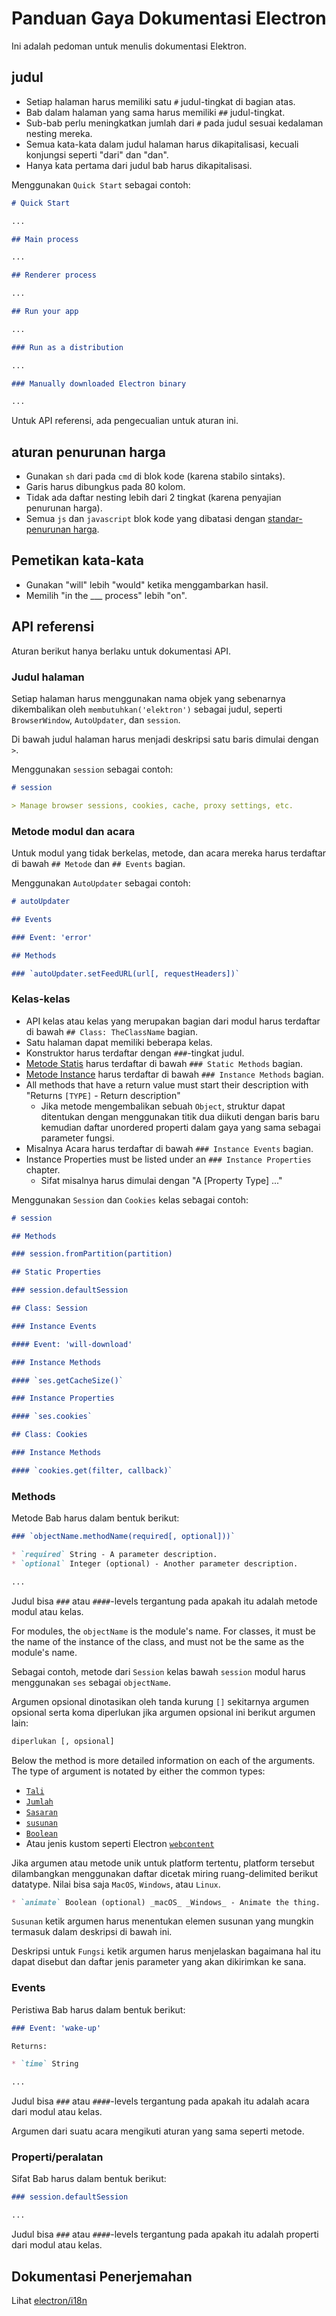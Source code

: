 # Panduan Gaya Dokumentasi Electron

Ini adalah pedoman untuk menulis dokumentasi Elektron.

## judul

* Setiap halaman harus memiliki satu ` # ` judul-tingkat di bagian atas.
* Bab dalam halaman yang sama harus memiliki ` ## ` judul-tingkat.
* Sub-bab perlu meningkatkan jumlah dari `#` pada judul sesuai kedalaman nesting mereka.
* Semua kata-kata dalam judul halaman harus dikapitalisasi, kecuali konjungsi seperti "dari" dan "dan".
* Hanya kata pertama dari judul bab harus dikapitalisasi.

Menggunakan `Quick Start` sebagai contoh:

```markdown
# Quick Start

...

## Main process

...

## Renderer process

...

## Run your app

...

### Run as a distribution

...

### Manually downloaded Electron binary

...
```

Untuk API referensi, ada pengecualian untuk aturan ini.

## aturan penurunan harga

* Gunakan `sh` dari pada `cmd` di blok kode (karena stabilo sintaks).
* Garis harus dibungkus pada 80 kolom.
* Tidak ada daftar nesting lebih dari 2 tingkat (karena penyajian penurunan harga).
* Semua `js` dan `javascript` blok kode yang dibatasi dengan [standar-penurunan harga](https://www.npmjs.com/package/standard-markdown).

## Pemetikan kata-kata

* Gunakan "will" lebih "would" ketika menggambarkan hasil.
* Memilih "in the ___ process" lebih "on".

## API referensi

Aturan berikut hanya berlaku untuk dokumentasi API.

### Judul halaman

Setiap halaman harus menggunakan nama objek yang sebenarnya dikembalikan oleh `membutuhkan('elektron')` sebagai judul, seperti `BrowserWindow`, `AutoUpdater`, dan `session`.

Di bawah judul halaman harus menjadi deskripsi satu baris dimulai dengan `>`.

Menggunakan `session` sebagai contoh:

```markdown
# session

> Manage browser sessions, cookies, cache, proxy settings, etc.
```

### Metode modul dan acara

Untuk modul yang tidak berkelas, metode, dan acara mereka harus terdaftar di bawah `## Metode` dan `## Events` bagian.

Menggunakan `AutoUpdater` sebagai contoh:

```markdown
# autoUpdater

## Events

### Event: 'error'

## Methods

### `autoUpdater.setFeedURL(url[, requestHeaders])`
```

### Kelas-kelas

* API kelas atau kelas yang merupakan bagian dari modul harus terdaftar di bawah `## Class: TheClassName` bagian.
* Satu halaman dapat memiliki beberapa kelas.
* Konstruktor harus terdaftar dengan `###`-tingkat judul.
* [Metode Statis](https://developer.mozilla.org/en-US/docs/Web/JavaScript/Reference/Classes/static) harus terdaftar di bawah `### Static Methods` bagian.
* [Metode Instance](https://developer.mozilla.org/en-US/docs/Web/JavaScript/Reference/Classes#Prototype_methods) harus terdaftar di bawah `### Instance Methods` bagian.
* All methods that have a return value must start their description with "Returns `[TYPE]` - Return description"
  * Jika metode mengembalikan sebuah `Object`, struktur dapat ditentukan dengan menggunakan titik dua diikuti dengan baris baru kemudian daftar unordered properti dalam gaya yang sama sebagai parameter fungsi.
* Misalnya Acara harus terdaftar di bawah `### Instance Events` bagian.
* Instance Properties must be listed under an `### Instance Properties` chapter.
  * Sifat misalnya harus dimulai dengan "A [Property Type] ..."

Menggunakan `Session` dan `Cookies` kelas sebagai contoh:

```markdown
# session

## Methods

### session.fromPartition(partition)

## Static Properties

### session.defaultSession

## Class: Session

### Instance Events

#### Event: 'will-download'

### Instance Methods

#### `ses.getCacheSize()`

### Instance Properties

#### `ses.cookies`

## Class: Cookies

### Instance Methods

#### `cookies.get(filter, callback)`
```

### Methods

Metode Bab harus dalam bentuk berikut:

```markdown
### `objectName.methodName(required[, optional]))`

* `required` String - A parameter description.
* `optional` Integer (optional) - Another parameter description.

...
```

Judul bisa `###` atau `####`-levels tergantung pada apakah itu adalah metode modul atau kelas.

For modules, the `objectName` is the module's name. For classes, it must be the name of the instance of the class, and must not be the same as the module's name.

Sebagai contoh, metode dari `Session` kelas bawah `session` modul harus menggunakan `ses` sebagai `objectName`.

Argumen opsional dinotasikan oleh tanda kurung `[]` sekitarnya argumen opsional serta koma diperlukan jika argumen opsional ini berikut argumen lain:

```sh
diperlukan [, opsional]
```

Below the method is more detailed information on each of the arguments. The type of argument is notated by either the common types:

* [`Tali`](https://developer.mozilla.org/en-US/docs/Web/JavaScript/Reference/Global_Objects/String)
* [`Jumlah`](https://developer.mozilla.org/en-US/docs/Web/JavaScript/Reference/Global_Objects/Number)
* [`Sasaran`](https://developer.mozilla.org/en-US/docs/Web/JavaScript/Reference/Global_Objects/Object)
* [`susunan`](https://developer.mozilla.org/en-US/docs/Web/JavaScript/Reference/Global_Objects/Array)
* [`Boolean`](https://developer.mozilla.org/en-US/docs/Web/JavaScript/Reference/Global_Objects/Boolean)
* Atau jenis kustom seperti Electron [`webcontent`](api/web-contents.md)

Jika argumen atau metode unik untuk platform tertentu, platform tersebut dilambangkan menggunakan daftar dicetak miring ruang-delimited berikut datatype. Nilai bisa saja `MacOS`, `Windows`, atau `Linux`.

```markdown
* `animate` Boolean (optional) _macOS_ _Windows_ - Animate the thing.
```

`Susunan` ketik argumen harus menentukan elemen susunan yang mungkin termasuk dalam deskripsi di bawah ini.

Deskripsi untuk `Fungsi` ketik argumen harus menjelaskan bagaimana hal itu dapat disebut dan daftar jenis parameter yang akan dikirimkan ke sana.

### Events

Peristiwa Bab harus dalam bentuk berikut:

```markdown
### Event: 'wake-up'

Returns:

* `time` String

...
```

Judul bisa `###` atau `####`-levels tergantung pada apakah itu adalah acara dari modul atau kelas.

Argumen dari suatu acara mengikuti aturan yang sama seperti metode.

### Properti/peralatan

Sifat Bab harus dalam bentuk berikut:

```markdown
### session.defaultSession

...
```

Judul bisa `###` atau `####`-levels tergantung pada apakah itu adalah properti dari modul atau kelas.

## Dokumentasi Penerjemahan

Lihat [electron/i18n](https://github.com/electron/i18n#readme)
